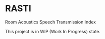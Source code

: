 # RASTI
Room Acoustics Speech Transmission Index



This project is in WIP (Work In Progress) state.
